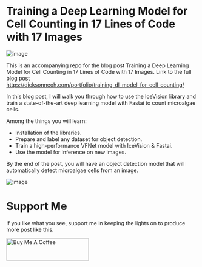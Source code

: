 # Training a Deep Learning Model for Cell Counting in 17 Lines of Code with 17 Images
![image](https://dicksonneoh.com/images/portfolio/training_dl_model_for_cell_counting/post_image.png)

This is an accompanying repo for the blog post Training a Deep Learning Model for Cell Counting in 17 Lines of Code with 17 Images.
Link to the full blog post
https://dicksonneoh.com/portfolio/training_dl_model_for_cell_counting/


In this blog post, I will walk you through how to use the IceVision library and train a state-of-the-art deep learning model with Fastai to count microalgae cells.

Among the things you will learn:

* Installation of the libraries.
* Prepare and label any dataset for object detection.
* Train a high-performance VFNet model with IceVision & Fastai.
* Use the model for inference on new images.

By the end of the post, you will have an object detection model that will automatically detect microalgae cells from an image.

![image](https://dicksonneoh.com/portfolio/training_dl_model_for_cell_counting/inference_hu4e27c33022e9aff192e501fa00651150_1733072_720x0_resize_box_3.png)



# Support Me
If you like what you see, support me in keeping the lights on to produce more post like this.

<a href="https://www.buymeacoffee.com/dicksonneoh" target="_blank"><img src="https://cdn.buymeacoffee.com/buttons/v2/default-blue.png" alt="Buy Me A Coffee" style="height: 60px !important;width: 217px !important;" ></a>
